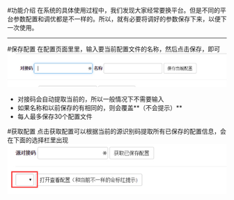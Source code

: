 #功能介绍
在系统的具体使用过程中，我们发现大家经常要换平台。但是不同的平台参数配置和调优都是不一样的。所以，就有必要将调好的参数保存下来，以便下一次使用。
***
#保存配置
在配置页面里里，输入要当前配置文件的名称，然后点击保存，即可
![](saveConf.jpg)
* 对接码会自动提取当前的，所以一般情况下不需要输入
* 如果名称和以前保存的有相同的，则会覆盖**（不会提示）**
* 每人最多保存30个配置文件

#获取配置
点击获取配置可以根据当前的源识别码提取所有已保存的配置信息，会在下面的选择栏里出现
![](getConf.jpg)